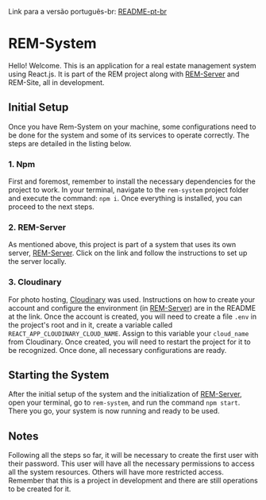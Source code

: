 Link para a versão português-br: [README-pt-br](https://github.com/moraesandre88/rem-system#readme)

# REM-System

Hello! Welcome. This is an application for a real estate management system using React.js. It is part of the REM project along with [REM-Server](https://github.com/moraesandre88/rem-server) and REM-Site, all in development.

## Initial Setup

Once you have Rem-System on your machine, some configurations need to be done for the system and some of its services to operate correctly. The steps are detailed in the listing below.

### 1. Npm

First and foremost, remember to install the necessary dependencies for the project to work. In your terminal, navigate to the `rem-system` project folder and execute the command: `npm i`. Once everything is installed, you can proceed to the next steps.

### 2. REM-Server

As mentioned above, this project is part of a system that uses its own server, [REM-Server](https://github.com/moraesandre88/rem-server). Click on the link and follow the instructions to set up the server locally.

### 3. Cloudinary

For photo hosting, [Cloudinary](https://cloudinary.com/) was used. Instructions on how to create your account and configure the environment (in [REM-Server](https://github.com/moraesandre88/rem-server)) are in the README at the link. Once the account is created, you will need to create a file `.env` in the project's root and in it, create a variable called `REACT_APP_CLOUDINARY_CLOUD_NAME`. Assign to this variable your `cloud_name` from Cloudinary. Once created, you will need to restart the project for it to be recognized. Once done, all necessary configurations are ready.

## Starting the System

After the initial setup of the system and the initialization of [REM-Server](https://github.com/moraesandre88/rem-server), open your terminal, go to `rem-system`, and run the command `npm start`. There you go, your system is now running and ready to be used.

## Notes

Following all the steps so far, it will be necessary to create the first user with their password. This user will have all the necessary permissions to access all the system resources. Others will have more restricted access. Remember that this is a project in development and there are still operations to be created for it.
